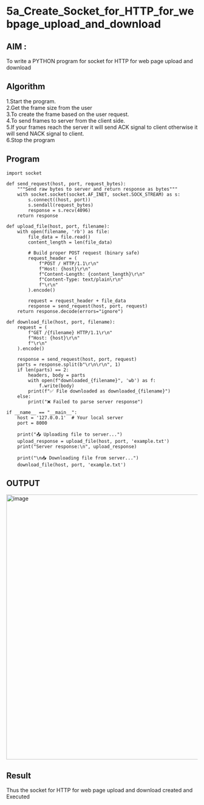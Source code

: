# 5a_Create_Socket_for_HTTP_for_webpage_upload_and_download
## AIM :
To write a PYTHON program for socket for HTTP for web page upload and download
## Algorithm

1.Start the program.
<BR>
2.Get the frame size from the user
<BR>
3.To create the frame based on the user request.
<BR>
4.To send frames to server from the client side.
<BR>
5.If your frames reach the server it will send ACK signal to client otherwise it will send NACK signal to client.
<BR>
6.Stop the program
<BR>
## Program 
```
import socket

def send_request(host, port, request_bytes):
    """Send raw bytes to server and return response as bytes"""
    with socket.socket(socket.AF_INET, socket.SOCK_STREAM) as s:
        s.connect((host, port))
        s.sendall(request_bytes)
        response = s.recv(4096)
    return response

def upload_file(host, port, filename):
    with open(filename, 'rb') as file:
        file_data = file.read()
        content_length = len(file_data)

        # Build proper POST request (binary safe)
        request_header = (
            f"POST / HTTP/1.1\r\n"
            f"Host: {host}\r\n"
            f"Content-Length: {content_length}\r\n"
            f"Content-Type: text/plain\r\n"
            f"\r\n"
        ).encode()

        request = request_header + file_data
        response = send_request(host, port, request)
    return response.decode(errors="ignore")

def download_file(host, port, filename):
    request = (
        f"GET /{filename} HTTP/1.1\r\n"
        f"Host: {host}\r\n"
        f"\r\n"
    ).encode()

    response = send_request(host, port, request)
    parts = response.split(b"\r\n\r\n", 1)
    if len(parts) == 2:
        headers, body = parts
        with open(f"downloaded_{filename}", 'wb') as f:
            f.write(body)
        print(f"✅ File downloaded as downloaded_{filename}")
    else:
        print("❌ Failed to parse server response")

if __name__ == "__main__":
    host = '127.0.0.1'  # Your local server
    port = 8000

    print("📤 Uploading file to server...")
    upload_response = upload_file(host, port, 'example.txt')
    print("Server response:\n", upload_response)

    print("\n📥 Downloading file from server...")
    download_file(host, port, 'example.txt')
```
## OUTPUT
<img width="1357" height="698" alt="image" src="https://github.com/user-attachments/assets/3793a576-8ecf-4fd6-8992-798bb980fad7" />

## Result
Thus the socket for HTTP for web page upload and download created and Executed
